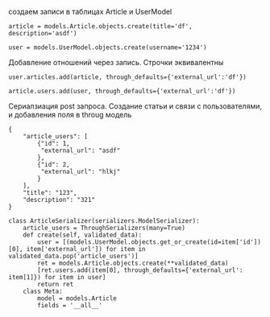 создаем записи в таблицах Article и UserModel

```
article = models.Article.objects.create(title='df', description='asdf')

user = models.UserModel.objects.create(username='1234')
```

Добавление отношений через запись. Строчки эквивалентны

```
user.articles.add(article, through_defaults={'external_url':'df'})

article.users.add(user, through_defaults={'external_url':'df'})
```

Сериалзиация post запроса. Создание статьи и связи с пользователями, и добавления поля в throug модель
```
{
    "article_users": [
        {"id": 1,
         "external_url": "asdf"
        },
        {"id": 2,
         "external_url": "hlkj"
        }
    ],
    "title": "123",
    "description": "321"
}
```

```
class ArticleSerializer(serializers.ModelSerializer):
    article_users = ThroughSerializers(many=True)
    def create(self, validated_data):
        user = [(models.UserModel.objects.get_or_create(id=item['id'])[0], item['external_url']) for item in validated_data.pop('article_users')]
        ret = models.Article.objects.create(**validated_data)
        [ret.users.add(item[0], through_defaults={'external_url': item[1]}) for item in user]
        return ret
    class Meta:
        model = models.Article
        fields = '__all__'
```
